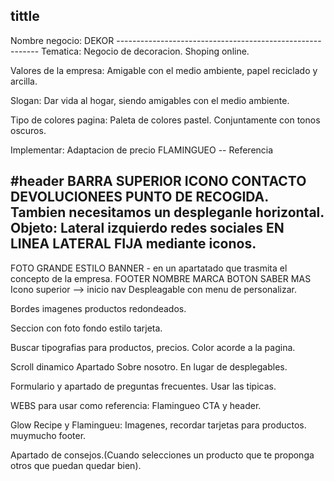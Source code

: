 <h2>tittle</h2>
Nombre negocio: DEKOR
----------------------------------------------------------
Tematica: Negocio de decoracion. Shoping online.

Valores de la empresa: Amigable con el medio ambiente, papel reciclado y arcilla.

Slogan: Dar vida al hogar, siendo amigables con el medio ambiente.

Tipo de colores pagina: Paleta de colores pastel. Conjuntamente con tonos oscuros.

Implementar: Adaptacion de precio FLAMINGUEO -- Referencia

#header
BARRA SUPERIOR ICONO CONTACTO DEVOLUCIONEES PUNTO DE RECOGIDA.
		Tambien necesitamos un despleganle horizontal.
Objeto:
Lateral izquierdo redes sociales EN LINEA LATERAL FIJA mediante iconos.
-------------------------------------------------------------------------------------
FOTO GRANDE ESTILO BANNER - en un apartatado que trasmita el concepto de la empresa.
FOOTER NOMBRE MARCA BOTON SABER MAS
Icono superior --> inicio nav
Despleagable con menu de personalizar.



Bordes imagenes productos redondeados.

Seccion con foto fondo estilo tarjeta.

Buscar tipografias para productos, precios. Color acorde a la pagina.

Scroll dinamico Apartado Sobre nosotro. En lugar de desplegables.

Formulario y apartado de preguntas frecuentes. Usar las tipicas. 


WEBS para usar como referencia:
Flamingueo CTA y header.

Glow Recipe y Flamingueu: Imagenes, recordar tarjetas para productos.
muymucho footer.

Apartado de consejos.(Cuando selecciones un producto que te proponga otros
que puedan quedar bien).
